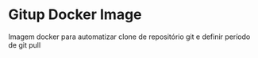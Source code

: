 # Gitup Docker Image

Imagem docker para automatizar clone de repositório git e definir período de git pull


